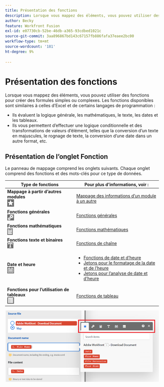 ```yaml
---
title: Présentation des fonctions
description: Lorsque vous mappez des éléments, vous pouvez utiliser des fonctions pour créer des formules simples ou complexes.
author: Becky
feature: Workfront Fusion
exl-id: e07730cb-52be-46db-a365-93cdbed1021c
source-git-commit: 3aa896867bd143c67157fb886fafa37eaee2bc00
workflow-type: tm+mt
source-wordcount: '181'
ht-degree: 9%

---
```


# Présentation des fonctions

Lorsque vous mappez des éléments, vous pouvez utiliser des fonctions pour créer des formules simples ou complexes. Les fonctions disponibles sont similaires à celles d’Excel et de certains langages de programmation :

* Ils évaluent la logique générale, les mathématiques, le texte, les dates et les tableaux.
* Ils vous permettent d’effectuer une logique conditionnelle et des transformations de valeurs d’élément, telles que la conversion d’un texte en majuscules, le rognage de texte, la conversion d’une date dans un autre format, etc.

## Présentation de l’onglet Fonction

Le panneau de mappage comprend les onglets suivants. Chaque onglet comprend des fonctions et des mots-clés pour ce type de données.

| Type de fonctions | Pour plus d’informations, voir : |
|---|---|
| **Mappage à partir d’autres modules**<br>![ Mappage à partir d’autres modules](assets/toolbar-icon-functions-you-map-from-other-modules.png) | [Mappage des informations d’un module à un autre](/help/workfront-fusion/create-scenarios/map-data/map-data-from-one-to-another.md) |
| **Fonctions générales**<br>![ Fonctions générales](assets/toolbar-icon-general-function.png) | [Fonctions générales](/help/workfront-fusion/references/mapping-panel/functions/general-functions.md) |
| **Fonctions mathématiques**<br>![ Fonctions mathématiques](assets/toolbar-icon-math-functions.png) | [Fonctions mathématiques](/help/workfront-fusion/references/mapping-panel/functions/math-functions.md) |
| **Fonctions texte et binaires**<br>![ Fonctions de chaîne](assets/toolbar-icon-text&binary-functions.png) | [Fonctions de chaîne](/help/workfront-fusion/references/mapping-panel/functions/string-functions.md) |
| **Date et heure** <br> ![Fonctions de date et d’heure](assets/toolbar-icon-date&time-functions.png) | <ul><li>[Fonctions de date et d’heure](/help/workfront-fusion/references/mapping-panel/functions/date-and-time-functions.md)</li><li>[Jetons pour le formatage de la date et de l’heure](/help/workfront-fusion/references/mapping-panel/functions/tokens-for-date-and-time-formatting.md)</li><li> [Jetons pour l’analyse de date et d’heure](/help/workfront-fusion/references/mapping-panel/functions/tokens-for-date-and-time-parsing.md)</li></ul> |
| **Fonctions pour l’utilisation de tableaux**<br> ![Fonctions de tableau](assets/toolbar-icon-functions-for-arrays.png) | [Fonctions de tableau](/help/workfront-fusion/references/mapping-panel/functions/array-functions.md) |

![Barre d’outils Fonctions](assets/functions-toolbar-350x189.png)
